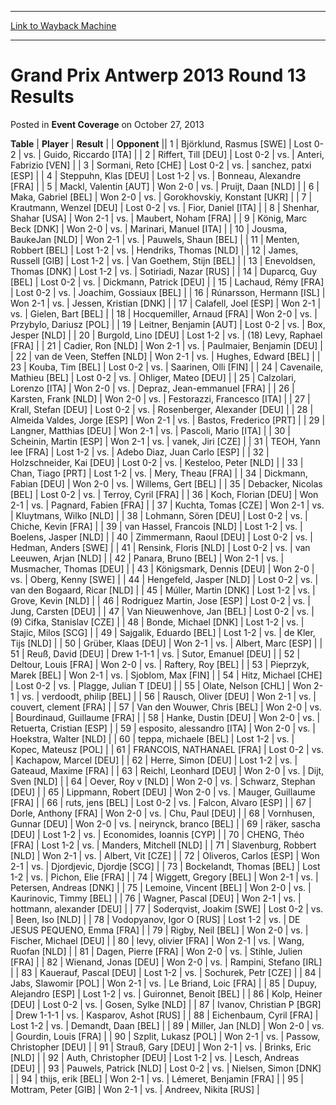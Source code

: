 
---
[Link to Wayback Machine](https://web.archive.org/web/20220517205623/https://magic.wizards.com/en/articles/archive/event-coverage/grand-prix-antwerp-2013-round-13-results-2013-10-27)

[_metadata_:description]:- "TablePlayerResult Opponent 1Björklund, Rasmus [SWE]Lost 0-2vs.Guido, Riccardo [ITA] 2Riffert, Till [DEU]Lost 0-2vs.Anteri, Fabrizio [VEN] 3Sormani, Reto [CHE]Lost 0-2vs.sanchez, patxi [ESP] 4Steppuhn, Klas [DEU]Lost 1-2vs.Bonneau, Alexandre [FRA] 5Mackl, Valentin [AUT]Won 2-0vs.Pruijt, Daan [NLD] 6Maka, Gabriel [BEL]Won 2-0vs.Gorokhovskiy, Konstant [UKR] 7Krautmann, Wenzel"
[_metadata_:generator]:- "Drupal 7 (http://drupal.org)"
[_metadata_:node]:- "438601"
[_metadata_:publish_date]:- "2013-10-27"
[_metadata_:source]:- "div-main-content"
[_metadata_:title]:- "Grand Prix Antwerp 2013 Round 13 Results"
[_metadata_:wayback_capture_timestamp]:- "2022-05-17 20:56:23"
[_metadata_:wayback_raw_url]:- "https://web.archive.org/web/20220517205623id_/https://magic.wizards.com/en/articles/archive/event-coverage/grand-prix-antwerp-2013-round-13-results-2013-10-27"
[_metadata_:wayback_url]:- "https://magic.wizards.com/en/articles/archive/event-coverage/grand-prix-antwerp-2013-round-13-results-2013-10-27"
---


Grand Prix Antwerp 2013 Round 13 Results
========================================



 Posted in **Event Coverage**
 on October 27, 2013 












 **Table** | **Player** | **Result** |  | **Opponent** ||  1 | Björklund, Rasmus [SWE] | Lost 0-2 | vs. | Guido, Riccardo [ITA] |
|  2 | Riffert, Till [DEU] | Lost 0-2 | vs. | Anteri, Fabrizio [VEN] |
|  3 | Sormani, Reto [CHE] | Lost 0-2 | vs. | sanchez, patxi [ESP] |
|  4 | Steppuhn, Klas [DEU] | Lost 1-2 | vs. | Bonneau, Alexandre [FRA] |
|  5 | Mackl, Valentin [AUT] | Won 2-0 | vs. | Pruijt, Daan [NLD] |
|  6 | Maka, Gabriel [BEL] | Won 2-0 | vs. | Gorokhovskiy, Konstant [UKR] |
|  7 | Krautmann, Wenzel [DEU] | Lost 0-2 | vs. | Fior, Daniel [ITA] |
|  8 | Shenhar, Shahar [USA] | Won 2-1 | vs. | Maubert, Noham [FRA] |
|  9 | König, Marc Beck [DNK] | Won 2-0 | vs. | Marinari, Manuel [ITA] |
|  10 | Jousma, BaukeJan [NLD] | Won 2-1 | vs. | Pauwels, Shaun [BEL] |
|  11 | Menten, Robbert [BEL] | Lost 1-2 | vs. | Hendriks, Thomas [NLD] |
|  12 | James, Russell [GIB] | Lost 1-2 | vs. | Van Goethem, Stijn [BEL] |
|  13 | Enevoldsen, Thomas [DNK] | Lost 1-2 | vs. | Sotiriadi, Nazar [RUS] |
|  14 | Duparcq, Guy [BEL] | Lost 0-2 | vs. | Dickmann, Patrick [DEU] |
|  15 | Lachaud, Rémy [FRA] | Lost 0-2 | vs. | Joachim, Gossiaux [BEL] |
|  16 | Rúnarsson, Hermann [ISL] | Won 2-1 | vs. | Jessen, Kristian [DNK] |
|  17 | Calafell, Joel [ESP] | Won 2-1 | vs. | Gielen, Bart [BEL] |
|  18 | Hocquemiller, Arnaud [FRA] | Won 2-0 | vs. | Przybylo, Dariusz [POL] |
|  19 | Leitner, Benjamin [AUT] | Lost 0-2 | vs. | Box, Jesper [NLD] |
|  20 | Burgold, Lino [DEU] | Lost 1-2 | vs. | (18) Levy, Raphael [FRA] |
|  21 | Cadier, Ron [NLD] | Won 2-1 | vs. | Paulmaier, Benjamin [DEU] |
|  22 | van de Veen, Steffen [NLD] | Won 2-1 | vs. | Hughes, Edward [BEL] |
|  23 | Kouba, Tim [BEL] | Lost 0-2 | vs. | Saarinen, Olli [FIN] |
|  24 | Cavenaile, Mathieu [BEL] | Lost 0-2 | vs. | Ohliger, Mateo [DEU] |
|  25 | Calzolari, Lorenzo [ITA] | Won 2-0 | vs. | Depraz, Jean-emmanuel [FRA] |
|  26 | Karsten, Frank [NLD] | Won 2-0 | vs. | Festorazzi, Francesco [ITA] |
|  27 | Krall, Stefan [DEU] | Lost 0-2 | vs. | Rosenberger, Alexander [DEU] |
|  28 | Almeida Valdes, Jorge [ESP] | Won 2-1 | vs. | Bastos, Frederico [PRT] |
|  29 | Langner, Matthias [DEU] | Won 2-1 | vs. | Pascoli, Mario [ITA] |
|  30 | Scheinin, Martin [ESP] | Won 2-1 | vs. | vanek, Jiri [CZE] |
|  31 | TEOH, Yann lee [FRA] | Lost 1-2 | vs. | Adebo Diaz, Juan Carlo [ESP] |
|  32 | Holzschneider, Kai [DEU] | Lost 0-2 | vs. | Kesteloo, Peter [NLD] |
|  33 | Chan, Tiago [PRT] | Lost 1-2 | vs. | Mery, Theau [FRA] |
|  34 | Dickmann, Fabian [DEU] | Won 2-0 | vs. | Willems, Gert [BEL] |
|  35 | Debacker, Nicolas [BEL] | Lost 0-2 | vs. | Terroy, Cyril [FRA] |
|  36 | Koch, Florian [DEU] | Won 2-1 | vs. | Pagnard, Fabien [FRA] |
|  37 | Kuchta, Tomas [CZE] | Won 2-1 | vs. | Kluytmans, Wilko [NLD] |
|  38 | Lohmann, Sören [DEU] | Lost 0-2 | vs. | Chiche, Kevin [FRA] |
|  39 | van Hassel, Francois [NLD] | Lost 1-2 | vs. | Boelens, Jasper [NLD] |
|  40 | Zimmermann, Raoul [DEU] | Lost 0-2 | vs. | Hedman, Anders [SWE] |
|  41 | Rensink, Floris [NLD] | Lost 0-2 | vs. | van Leeuwen, Arjan [NLD] |
|  42 | Panara, Bruno [BEL] | Won 2-1 | vs. | Musmacher, Thomas [DEU] |
|  43 | Königsmark, Dennis [DEU] | Won 2-0 | vs. | Oberg, Kenny [SWE] |
|  44 | Hengefeld, Jasper [NLD] | Lost 0-2 | vs. | van den Bogaard, Ricar [NLD] |
|  45 | Múller, Martin [DNK] | Lost 1-2 | vs. | Grove, Kevin [NLD] |
|  46 | Rodriguez Martin, Jose [ESP] | Lost 0-2 | vs. | Jung, Carsten [DEU] |
|  47 | Van Nieuwenhove, Jan [BEL] | Lost 0-2 | vs. | (9) Cifka, Stanislav [CZE] |
|  48 | Bonde, Michael [DNK] | Lost 1-2 | vs. | Stajic, Milos [SCG] |
|  49 | Sajgalik, Eduardo [BEL] | Lost 1-2 | vs. | de Kler, Tijs [NLD] |
|  50 | Grüber, Klaas [DEU] | Won 2-1 | vs. | Albert, Marc [ESP] |
|  51 | Reuß, David [DEU] | Drew 1-1-1 | vs. | Sutor, Emanuel [DEU] |
|  52 | Deltour, Louis [FRA] | Won 2-0 | vs. | Raftery, Roy [BEL] |
|  53 | Pieprzyk, Marek [BEL] | Won 2-1 | vs. | Sjoblom, Max [FIN] |
|  54 | Hitz, Michael [CHE] | Lost 0-2 | vs. | Plagge, Julian T [DEU] |
|  55 | Olate, Nelson [CHL] | Won 2-1 | vs. | verdoodt, philip [BEL] |
|  56 | Rausch, Oliver [DEU] | Won 2-1 | vs. | couvert, clement [FRA] |
|  57 | Van den Wouwer, Chris [BEL] | Won 2-0 | vs. | Bourdinaud, Guillaume [FRA] |
|  58 | Hanke, Dustin [DEU] | Won 2-0 | vs. | Retuerta, Cristian [ESP] |
|  59 | esposito, alessandro [ITA] | Won 2-0 | vs. | Hoekstra, Walter [NLD] |
|  60 | teppa, michaele [BEL] | Lost 1-2 | vs. | Kopec, Mateusz [POL] |
|  61 | FRANCOIS, NATHANAEL [FRA] | Lost 0-2 | vs. | Kachapow, Marcel [DEU] |
|  62 | Herre, Simon [DEU] | Lost 1-2 | vs. | Gateaud, Maxime [FRA] |
|  63 | Reichl, Leonhard [DEU] | Won 2-0 | vs. | Dijt, Sven [NLD] |
|  64 | Oever, Roy v [NLD] | Won 2-0 | vs. | Schwarz, Stephan [DEU] |
|  65 | Lippmann, Robert [DEU] | Won 2-0 | vs. | Mauger, Guillaume [FRA] |
|  66 | ruts, jens [BEL] | Lost 0-2 | vs. | Falcon, Alvaro [ESP] |
|  67 | Dorle, Anthony [FRA] | Won 2-0 | vs. | Chu, Paul [DEU] |
|  68 | Vornhusen, Gunnar [DEU] | Won 2-0 | vs. | neirynck, branco [BEL] |
|  69 | räker, sascha [DEU] | Lost 1-2 | vs. | Economides, Ioannis [CYP] |
|  70 | CHENG, Théo [FRA] | Lost 1-2 | vs. | Manders, Mitchell [NLD] |
|  71 | Slavenburg, Robbert [NLD] | Won 2-1 | vs. | Albert, Vit [CZE] |
|  72 | Oliveros, Carlos [ESP] | Won 2-1 | vs. | Djordjevic, Djordje [SCG] |
|  73 | Bockelandt, Thomas [BEL] | Lost 1-2 | vs. | Pichon, Elie [FRA] |
|  74 | Wiggett, Gregory [BEL] | Won 2-1 | vs. | Petersen, Andreas [DNK] |
|  75 | Lemoine, Vincent [BEL] | Won 2-0 | vs. | Kaurinovic, Timmy [BEL] |
|  76 | Wagner, Pascal [DEU] | Won 2-1 | vs. | hottmann, alexander [DEU] |
|  77 | Soderqvist, Joakim [SWE] | Lost 0-2 | vs. | Been, Iso [NLD] |
|  78 | Vodopyanov, Igor O [RUS] | Lost 1-2 | vs. | DE JESUS PEQUENO, Emma [FRA] |
|  79 | Rigby, Neil [BEL] | Won 2-0 | vs. | Fischer, Michael [DEU] |
|  80 | levy, olivier [FRA] | Won 2-1 | vs. | Wang, Ruofan [NLD] |
|  81 | Dagen, Pierre [FRA] | Won 2-0 | vs. | Stihle, Julien [FRA] |
|  82 | Wienand, Jonas [DEU] | Won 2-0 | vs. | Rampini, Stefano [IRL] |
|  83 | Kauerauf, Pascal [DEU] | Lost 1-2 | vs. | Sochurek, Petr [CZE] |
|  84 | Jabs, Slawomir [POL] | Won 2-1 | vs. | Le Briand, Loic [FRA] |
|  85 | Dupuy, Alejandro [ESP] | Lost 1-2 | vs. | Guironnet, Benoit [BEL] |
|  86 | Kolp, Heiner [DEU] | Lost 0-2 | vs. | Gosen, Sylke [NLD] |
|  87 | Ivanov, Christian P [BGR] | Drew 1-1-1 | vs. | Kasparov, Ashot [RUS] |
|  88 | Eichenbaum, Cyril [FRA] | Lost 1-2 | vs. | Demandt, Daan [BEL] |
|  89 | Miller, Jan [NLD] | Won 2-0 | vs. | Gourdin, Louis [FRA] |
|  90 | Szplit, Lukasz [POL] | Won 2-1 | vs. | Passow, Christopher [DEU] |
|  91 | Strauß, Gary [DEU] | Won 2-1 | vs. | Brinks, Eric [NLD] |
|  92 | Auth, Christopher [DEU] | Lost 1-2 | vs. | Lesch, Andreas [DEU] |
|  93 | Pauwels, Patrick [NLD] | Lost 0-2 | vs. | Nielsen, Simon [DNK] |
|  94 | thijs, erik [BEL] | Won 2-1 | vs. | Lémeret, Benjamin [FRA] |
|  95 | Mottram, Peter [GIB] | Won 2-1 | vs. | Andreev, Nikita [RUS] |







